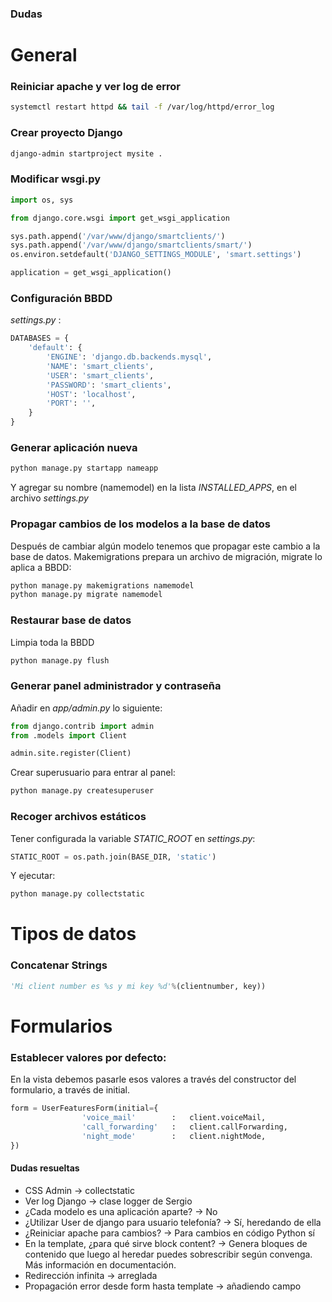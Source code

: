 ### Dudas


# General

### Reiniciar apache y ver log de error
```bash
systemctl restart httpd && tail -f /var/log/httpd/error_log
```

### Crear proyecto Django
```bash
django-admin startproject mysite .
```

### Modificar wsgi.py
```python
import os, sys

from django.core.wsgi import get_wsgi_application

sys.path.append('/var/www/django/smartclients/')
sys.path.append('/var/www/django/smartclients/smart/')
os.environ.setdefault('DJANGO_SETTINGS_MODULE', 'smart.settings')

application = get_wsgi_application()
```

### Configuración BBDD
*settings.py* :
```python
DATABASES = {
    'default': {
        'ENGINE': 'django.db.backends.mysql',
        'NAME': 'smart_clients',
        'USER': 'smart_clients',
        'PASSWORD': 'smart_clients',
        'HOST': 'localhost',
        'PORT': '',
    }
}
```

### Generar aplicación nueva
```python
python manage.py startapp nameapp
```
Y agregar su nombre (namemodel) en la lista *INSTALLED_APPS*, en el archivo *settings.py*

### Propagar cambios de los modelos a la base de datos
Después de cambiar algún modelo tenemos que propagar este cambio a la base de datos. Makemigrations prepara un archivo de migración, migrate lo aplica a BBDD:
```python
python manage.py makemigrations namemodel
python manage.py migrate namemodel
```

### Restaurar base de datos
Limpia toda la BBDD
```bash
python manage.py flush
```

### Generar panel administrador y contraseña
Añadir en *app/admin.py* lo siguiente:

```python
from django.contrib import admin
from .models import Client

admin.site.register(Client)
```
Crear superusuario para entrar al panel:
```bash
python manage.py createsuperuser
```

### Recoger archivos estáticos
Tener configurada la variable *STATIC_ROOT* en *settings.py*:
```python
STATIC_ROOT = os.path.join(BASE_DIR, 'static')
```

Y ejecutar:
```bash
python manage.py collectstatic
```

# Tipos de datos
### Concatenar Strings
```python
'Mi client number es %s y mi key %d'%(clientnumber, key))
```


# Formularios

### Establecer valores por defecto:
En la vista debemos pasarle esos valores a través del constructor del formulario, a través de initial.
```python
form = UserFeaturesForm(initial={
                'voice_mail'        :   client.voiceMail,
                'call_forwarding'   :   client.callForwarding,
                'night_mode'        :   client.nightMode,
})
```

#### Dudas resueltas
* CSS Admin -> collectstatic
* Ver log Django -> clase logger de Sergio
* ¿Cada modelo es una aplicación aparte? -> No
* ¿Utilizar User de django para usuario telefonía? -> Sí, heredando de ella
* ¿Reiniciar apache para cambios? -> Para cambios en código Python sí
* En la template, ¿para qué sirve block content? -> Genera bloques de contenido que luego al heredar puedes sobrescribir según convenga. Más información en documentación.
* Redirección infinita -> arreglada
* Propagación error desde form hasta template -> añadiendo campo
